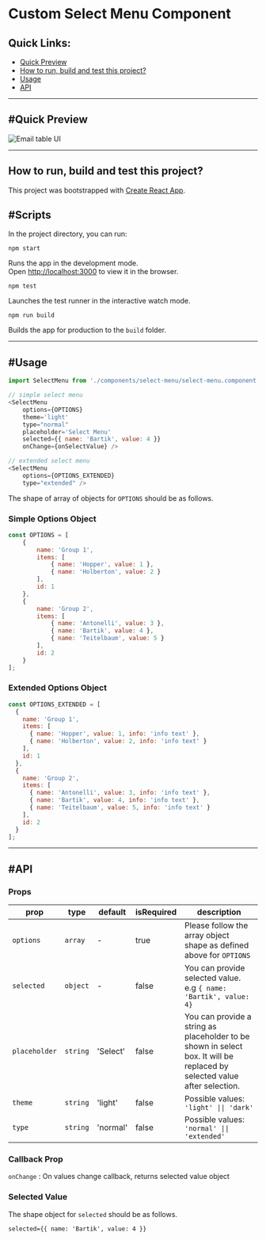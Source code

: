 # Custom Select Menu Component

## Quick Links:
- [Quick Preview](#quick-preview)
- [How to run, build and test this project?](#scripts)
- [Usage](#usage)
- [API](#api)

---

## #Quick Preview
![Email table UI](custom_select_menu_demo.gif)

---

## How to run, build and test this project?

This project was bootstrapped with [Create React App](https://github.com/facebook/create-react-app).

## #Scripts

In the project directory, you can run:

 `npm start`

Runs the app in the development mode.\
Open [http://localhost:3000](http://localhost:3000) to view it in the browser.

`npm test`

Launches the test runner in the interactive watch mode.

`npm run build`

Builds the app for production to the `build` folder.

---

## #Usage

```javascript
import SelectMenu from './components/select-menu/select-menu.component';

// simple select menu
<SelectMenu
    options={OPTIONS}
    theme='light'
    type="normal"
    placeholder='Select Menu'
    selected={{ name: 'Bartik', value: 4 }}
    onChange={onSelectValue} />

// extended select menu
<SelectMenu
    options={OPTIONS_EXTENDED}
    type="extended" />
```

The shape of array of objects for `OPTIONS` should be as follows.
### Simple Options Object

```javascript
const OPTIONS = [
    {
        name: 'Group 1',
        items: [
            { name: 'Hopper', value: 1 },
            { name: 'Holberton', value: 2 }
        ],
        id: 1
    },
    {
        name: 'Group 2',
        items: [
            { name: 'Antonelli', value: 3 },
            { name: 'Bartik', value: 4 },
            { name: 'Teitelbaum', value: 5 }
        ],
        id: 2
    }
];
```
### Extended Options Object

```javascript
const OPTIONS_EXTENDED = [
  {
    name: 'Group 1',
    items: [
      { name: 'Hopper', value: 1, info: 'info text' },
      { name: 'Holberton', value: 2, info: 'info text' }
    ],
    id: 1
  },
  {
    name: 'Group 2',
    items: [
      { name: 'Antonelli', value: 3, info: 'info text' },
      { name: 'Bartik', value: 4, info: 'info text' },
      { name: 'Teitelbaum', value: 5, info: 'info text' }
    ],
    id: 2
  }
];
```

---

## #API
### Props

| prop          | type     | default  | isRequired | description                                                                                                               |
|---------------|----------|----------|------------|---------------------------------------------------------------------------------------------------------------------------|
| `options`     | `array`  | -        | true       | Please follow the array object shape as defined above for `OPTIONS`                                                       |
| `selected`    | `object` | -        | false      | You can provide selected value.  e.g `{ name: 'Bartik', value: 4}`                                                        |
| `placeholder` | `string` | 'Select' | false      | You can provide a string as placeholder to be shown in select box. It will be replaced by selected value after selection. |
| `theme`       | `string` | 'light'  | false      | Possible values: `'light' \|\| 'dark'`                                                                                    |
| `type`        | `string` | 'normal' | false      | Possible values: `'normal' \|\| 'extended'`                                                                               |

### Callback Prop


`onChange` : On values change callback, returns selected value object

### Selected Value

The shape object for `selected` should be as follows.

`selected={{ name: 'Bartik', value: 4 }}`




